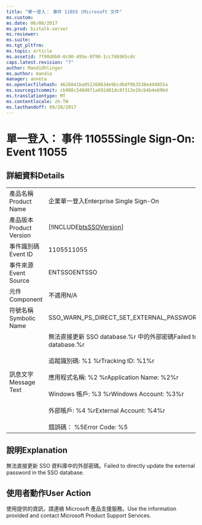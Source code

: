 ```yaml
---
title: "單一登入： 事件 11055 |Microsoft 文件"
ms.custom: 
ms.date: 06/08/2017
ms.prod: biztalk-server
ms.reviewer: 
ms.suite: 
ms.tgt_pltfrm: 
ms.topic: article
ms.assetid: 7f80d0b0-0c90-495e-8f90-1cc7d6965cdc
caps.latest.revision: "7"
author: MandiOhlinger
ms.author: mandia
manager: anneta
ms.openlocfilehash: 4626041ba952260834e9bcdbdf9b3538e4d4855a
ms.sourcegitcommit: cb908c540d8f1a692d01dc8f313e16cb4b4e696d
ms.translationtype: MT
ms.contentlocale: zh-TW
ms.lasthandoff: 09/20/2017
---
```

# <a name="single-sign-on-event-11055"></a><span data-ttu-id="290ca-102">單一登入： 事件 11055</span><span class="sxs-lookup"><span data-stu-id="290ca-102">Single Sign-On: Event 11055</span></span>
## <a name="details"></a><span data-ttu-id="290ca-103">詳細資料</span><span class="sxs-lookup"><span data-stu-id="290ca-103">Details</span></span>  
  
|||  
|-|-|  
|<span data-ttu-id="290ca-104">產品名稱</span><span class="sxs-lookup"><span data-stu-id="290ca-104">Product Name</span></span>|<span data-ttu-id="290ca-105">企業單一登入</span><span class="sxs-lookup"><span data-stu-id="290ca-105">Enterprise Single Sign-On</span></span>|  
|<span data-ttu-id="290ca-106">產品版本</span><span class="sxs-lookup"><span data-stu-id="290ca-106">Product Version</span></span>|[!INCLUDE[btsSSOVersion](../includes/btsssoversion-md.md)]|  
|<span data-ttu-id="290ca-107">事件識別碼</span><span class="sxs-lookup"><span data-stu-id="290ca-107">Event ID</span></span>|<span data-ttu-id="290ca-108">11055</span><span class="sxs-lookup"><span data-stu-id="290ca-108">11055</span></span>|  
|<span data-ttu-id="290ca-109">事件來源</span><span class="sxs-lookup"><span data-stu-id="290ca-109">Event Source</span></span>|<span data-ttu-id="290ca-110">ENTSSO</span><span class="sxs-lookup"><span data-stu-id="290ca-110">ENTSSO</span></span>|  
|<span data-ttu-id="290ca-111">元件</span><span class="sxs-lookup"><span data-stu-id="290ca-111">Component</span></span>|<span data-ttu-id="290ca-112">不適用</span><span class="sxs-lookup"><span data-stu-id="290ca-112">N/A</span></span>|  
|<span data-ttu-id="290ca-113">符號名稱</span><span class="sxs-lookup"><span data-stu-id="290ca-113">Symbolic Name</span></span>|<span data-ttu-id="290ca-114">SSO_WARN_PS_DIRECT_SET_EXTERNAL_PASSWORD</span><span class="sxs-lookup"><span data-stu-id="290ca-114">SSO_WARN_PS_DIRECT_SET_EXTERNAL_PASSWORD</span></span>|  
|<span data-ttu-id="290ca-115">訊息文字</span><span class="sxs-lookup"><span data-stu-id="290ca-115">Message Text</span></span>|<span data-ttu-id="290ca-116">無法直接更新 SSO database.%r 中的外部密碼</span><span class="sxs-lookup"><span data-stu-id="290ca-116">Failed to directly update the external password in the SSO database.%r</span></span><br /><br /> <span data-ttu-id="290ca-117">追蹤識別碼: %1 %r</span><span class="sxs-lookup"><span data-stu-id="290ca-117">Tracking ID: %1%r</span></span><br /><br /> <span data-ttu-id="290ca-118">應用程式名稱: %2 %r</span><span class="sxs-lookup"><span data-stu-id="290ca-118">Application Name: %2%r</span></span><br /><br /> <span data-ttu-id="290ca-119">Windows 帳戶: %3 %r</span><span class="sxs-lookup"><span data-stu-id="290ca-119">Windows Account: %3%r</span></span><br /><br /> <span data-ttu-id="290ca-120">外部帳戶: %4 %r</span><span class="sxs-lookup"><span data-stu-id="290ca-120">External Account: %4%r</span></span><br /><br /> <span data-ttu-id="290ca-121">錯誤碼： %5</span><span class="sxs-lookup"><span data-stu-id="290ca-121">Error Code: %5</span></span>|  
  
## <a name="explanation"></a><span data-ttu-id="290ca-122">說明</span><span class="sxs-lookup"><span data-stu-id="290ca-122">Explanation</span></span>  
 <span data-ttu-id="290ca-123">無法直接更新 SSO 資料庫中的外部密碼。</span><span class="sxs-lookup"><span data-stu-id="290ca-123">Failed to directly update the external password in the SSO database.</span></span>  
  
## <a name="user-action"></a><span data-ttu-id="290ca-124">使用者動作</span><span class="sxs-lookup"><span data-stu-id="290ca-124">User Action</span></span>  
 <span data-ttu-id="290ca-125">使用提供的資訊，請連絡 Microsoft 產品支援服務。</span><span class="sxs-lookup"><span data-stu-id="290ca-125">Use the information provided and contact Microsoft Product Support Services.</span></span>